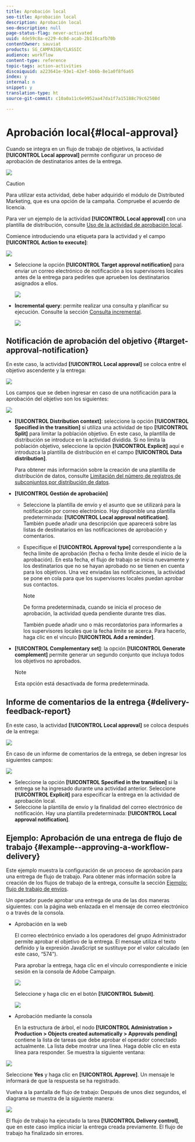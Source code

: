 ```yaml
---
title: Aprobación local
seo-title: Aprobación local
description: Aprobación local
seo-description: null
page-status-flag: never-activated
uuid: 4de59c8a-e229-4c8d-acab-2b116cafb70b
contentOwner: sauviat
products: SG_CAMPAIGN/CLASSIC
audience: workflow
content-type: reference
topic-tags: action-activities
discoiquuid: a223641e-93e1-42ef-bb6b-8e1a0f8f6a65
index: y
internal: n
snippet: y
translation-type: ht
source-git-commit: c10a0a11c6e9952aa47da1f7a15188c79c62508d

---
```



# Aprobación local{#local-approval}

Cuando se integra en un flujo de trabajo de objetivos, la actividad **[!UICONTROL Local approval]** permite configurar un proceso de aprobación de destinatarios antes de la entrega.

![](assets/local_validation_0.png)

>[!CAUTION]
>
>Para utilizar esta actividad, debe haber adquirido el módulo de Distributed Marketing, que es una opción de la campaña. Compruebe el acuerdo de licencia.

Para ver un ejemplo de la actividad **[!UICONTROL Local approval]** con una plantilla de distribución, consulte [Uso de la actividad de aprobación local](../../workflow/using/using-the-local-approval-activity.md).

Comience introduciendo una etiqueta para la actividad y el campo **[!UICONTROL Action to execute]**:

![](assets/local_validation_1.png)

* Seleccione la opción **[!UICONTROL Target approval notification]** para enviar un correo electrónico de notificación a los supervisores locales antes de la entrega para pedirles que aprueben los destinatarios asignados a ellos.

   ![](assets/local_validation_intro_2.png)

* **Incremental query**: permite realizar una consulta y planificar su ejecución. Consulte la sección [Consulta incremental](../../workflow/using/incremental-query.md).

   ![](assets/local_validation_intro_3.png)

## Notificación de aprobación del objetivo {#target-approval-notification}

En este caso, la actividad **[!UICONTROL Local approval]** se coloca entre el objetivo ascendente y la entrega:

![](assets/local_validation_2.png)

Los campos que se deben ingresar en caso de una notificación para la aprobación del objetivo son los siguientes:

![](assets/local_validation_3.png)

* **[!UICONTROL Distribution context]**: seleccione la opción **[!UICONTROL Specified in the transition]** si utiliza una actividad de tipo **[!UICONTROL Split]** para limitar la población objetivo. En este caso, la plantilla de distribución se introduce en la actividad dividida. Si no limita la población objetivo, seleccione la opción **[!UICONTROL Explicit]** aquí e introduzca la plantilla de distribución en el campo **[!UICONTROL Data distribution]**.

   Para obtener más información sobre la creación de una plantilla de distribución de datos, consulte [Limitación del número de registros de subconjuntos por distribución de datos](../../workflow/using/split.md#limiting-the-number-of-subset-records-per-data-distribution).

* **[!UICONTROL Gestión de aprobación]**

   * Seleccione la plantilla de envío y el asunto que se utilizará para la notificación por correo electrónico. Hay disponible una plantilla predeterminada: **[!UICONTROL Local approval notification]**. También puede añadir una descripción que aparecerá sobre las listas de destinatarios en las notificaciones de aprobación y comentarios.
   * Especifique el **[!UICONTROL Approval type]** correspondiente a la fecha límite de aprobación (fecha o fecha límite desde el inicio de la aprobación). En esta fecha, el flujo de trabajo se inicia nuevamente y los destinatarios que no se hayan aprobado no se tienen en cuenta para los objetivos. Una vez enviadas las notificaciones, la actividad se pone en cola para que los supervisores locales puedan aprobar sus contactos.

      >[!NOTE]
      >
      >De forma predeterminada, cuando se inicia el proceso de aprobación, la actividad queda pendiente durante tres días.

      También puede añadir uno o más recordatorios para informarles a los supervisores locales que la fecha límite se acerca. Para hacerlo, haga clic en el vínculo **[!UICONTROL Add a reminder]**.

* **[!UICONTROL Complementary set]**: la opción **[!UICONTROL Generate complement]** permite generar un segundo conjunto que incluya todos los objetivos no aprobados.

   >[!NOTE]
   >
   >Esta opción está desactivada de forma predeterminada.

## Informe de comentarios de la entrega {#delivery-feedback-report}

En este caso, la actividad **[!UICONTROL Local approval]** se coloca después de la entrega:

![](assets/local_validation_4.png)

En caso de un informe de comentarios de la entrega, se deben ingresar los siguientes campos:

![](assets/local_validation_workflow_4.png)

* Seleccione la opción **[!UICONTROL Specified in the transition]** si la entrega se ha ingresado durante una actividad anterior. Seleccione **[!UICONTROL Explicit]** para especificar la entrega en la actividad de aprobación local.
* Seleccione la plantilla de envío y la finalidad del correo electrónico de notificación. Hay una plantilla predeterminada: **[!UICONTROL Local approval notification]**.

## Ejemplo: Aprobación de una entrega de flujo de trabajo {#example--approving-a-workflow-delivery}

Este ejemplo muestra la configuración de un proceso de aprobación para una entrega de flujo de trabajo. Para obtener más información sobre la creación de los flujos de trabajo de la entrega, consulte la sección [Ejemplo: flujo de trabajo de envíos](../../workflow/using/delivery.md#example--delivery-workflow).

Un operador puede aprobar una entrega de una de las dos maneras siguientes: con la página web enlazada en el mensaje de correo electrónico o a través de la consola.

* Aprobación en la web

   El correo electrónico enviado a los operadores del grupo Administrador permite aprobar el objetivo de la entrega. El mensaje utiliza el texto definido y la expresión JavaScript se sustituye por el valor calculado (en este caso, “574”).

   Para aprobar la entrega, haga clic en el vínculo correspondiente e inicie sesión en la consola de Adobe Campaign.

   ![](assets/new-workflow-valid-webaccess.png)

   Seleccione y haga clic en el botón **[!UICONTROL Submit]**.

   ![](assets/new-workflow-valid-webaccess-confirm.png)

* Aprobación mediante la consola

   En la estructura de árbol, el nodo **[!UICONTROL Administration > Production > Objects created automatically > Approvals pending]** contiene la lista de tareas que debe aprobar el operador conectado actualmente. La lista debe mostrar una línea. Haga doble clic en esta línea para responder. Se muestra la siguiente ventana:

![](assets/new-workflow-7.png)

Seleccione **Yes** y haga clic en **[!UICONTROL Approve]**. Un mensaje le informará de que la respuesta se ha registrado.

Vuelva a la pantalla de flujo de trabajo: Después de unos diez segundos, el diagrama se muestra de la siguiente manera:

![](assets/new-workflow-8.png)

El flujo de trabajo ha ejecutado la tarea **[!UICONTROL Delivery control]**, que en este caso implica iniciar la entrega creada previamente. El flujo de trabajo ha finalizado sin errores.
